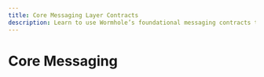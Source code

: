 ```yaml
---
title: Core Messaging Layer Contracts
description: Learn to use Wormhole’s foundational messaging contracts to build multichain apps with direct control over publishing, verifying, relaying, and more.
---
```


# Core Messaging